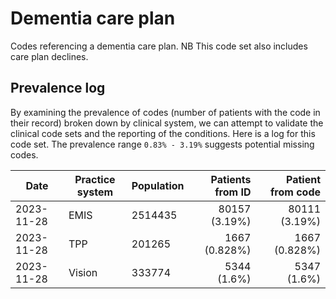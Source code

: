 # Dementia care plan

Codes referencing a dementia care plan. NB This code set also includes care plan declines.

## Prevalence log

By examining the prevalence of codes (number of patients with the code in their record) broken down by clinical system, we can attempt to validate the clinical code sets and the reporting of the conditions. Here is a log for this code set. The prevalence range `0.83% - 3.19%` suggests potential missing codes.

| Date       | Practice system | Population | Patients from ID | Patient from code |
| ---------- | --------------- | ---------- | ---------------: | ----------------: |
| 2023-11-28 | EMIS | 2514435 | 80157 (3.19%) | 80111 (3.19%) | 
| 2023-11-28 | TPP | 201265 | 1667 (0.828%) | 1667 (0.828%) | 
| 2023-11-28 | Vision | 333774 | 5344 (1.6%) | 5347 (1.6%) | 
